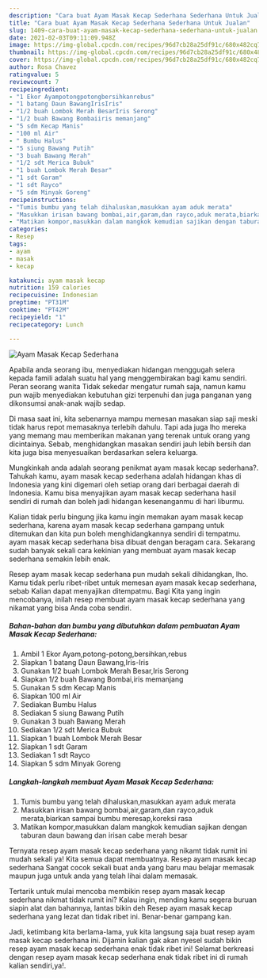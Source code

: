 ```yaml
---
description: "Cara buat Ayam Masak Kecap Sederhana Sederhana Untuk Jualan"
title: "Cara buat Ayam Masak Kecap Sederhana Sederhana Untuk Jualan"
slug: 1409-cara-buat-ayam-masak-kecap-sederhana-sederhana-untuk-jualan
date: 2021-02-03T09:11:09.948Z
image: https://img-global.cpcdn.com/recipes/96d7cb28a25df91c/680x482cq70/ayam-masak-kecap-sederhana-foto-resep-utama.jpg
thumbnail: https://img-global.cpcdn.com/recipes/96d7cb28a25df91c/680x482cq70/ayam-masak-kecap-sederhana-foto-resep-utama.jpg
cover: https://img-global.cpcdn.com/recipes/96d7cb28a25df91c/680x482cq70/ayam-masak-kecap-sederhana-foto-resep-utama.jpg
author: Rosa Chavez
ratingvalue: 5
reviewcount: 7
recipeingredient:
- "1 Ekor Ayampotongpotongbersihkanrebus"
- "1 batang Daun BawangIrisIris"
- "1/2 buah Lombok Merah BesarIris Serong"
- "1/2 buah Bawang Bombaiiris memanjang"
- "5 sdm Kecap Manis"
- "100 ml Air"
- " Bumbu Halus"
- "5 siung Bawang Putih"
- "3 buah Bawang Merah"
- "1/2 sdt Merica Bubuk"
- "1 buah Lombok Merah Besar"
- "1 sdt Garam"
- "1 sdt Rayco"
- "5 sdm Minyak Goreng"
recipeinstructions:
- "Tumis bumbu yang telah dihaluskan,masukkan ayam aduk merata"
- "Masukkan irisan bawang bombai,air,garam,dan rayco,aduk merata,biarkan sampai bumbu meresap,koreksi rasa"
- "Matikan kompor,masukkan dalam mangkok kemudian sajikan dengan taburan daun bawang dan irisan cabe merah besar"
categories:
- Resep
tags:
- ayam
- masak
- kecap

katakunci: ayam masak kecap 
nutrition: 159 calories
recipecuisine: Indonesian
preptime: "PT31M"
cooktime: "PT42M"
recipeyield: "1"
recipecategory: Lunch

---
```



![Ayam Masak Kecap Sederhana](https://img-global.cpcdn.com/recipes/96d7cb28a25df91c/680x482cq70/ayam-masak-kecap-sederhana-foto-resep-utama.jpg)

Apabila anda seorang ibu, menyediakan hidangan menggugah selera kepada famili adalah suatu hal yang menggembirakan bagi kamu sendiri. Peran seorang  wanita Tidak sekedar mengatur rumah saja, namun kamu pun wajib menyediakan kebutuhan gizi terpenuhi dan juga panganan yang dikonsumsi anak-anak wajib sedap.

Di masa  saat ini, kita sebenarnya mampu memesan masakan siap saji meski tidak harus repot memasaknya terlebih dahulu. Tapi ada juga lho mereka yang memang mau memberikan makanan yang terenak untuk orang yang dicintainya. Sebab, menghidangkan masakan sendiri jauh lebih bersih dan kita juga bisa menyesuaikan berdasarkan selera keluarga. 



Mungkinkah anda adalah seorang penikmat ayam masak kecap sederhana?. Tahukah kamu, ayam masak kecap sederhana adalah hidangan khas di Indonesia yang kini digemari oleh setiap orang dari berbagai daerah di Indonesia. Kamu bisa menyajikan ayam masak kecap sederhana hasil sendiri di rumah dan boleh jadi hidangan kesenanganmu di hari liburmu.

Kalian tidak perlu bingung jika kamu ingin memakan ayam masak kecap sederhana, karena ayam masak kecap sederhana gampang untuk ditemukan dan kita pun boleh menghidangkannya sendiri di tempatmu. ayam masak kecap sederhana bisa dibuat dengan beragam cara. Sekarang sudah banyak sekali cara kekinian yang membuat ayam masak kecap sederhana semakin lebih enak.

Resep ayam masak kecap sederhana pun mudah sekali dihidangkan, lho. Kamu tidak perlu ribet-ribet untuk memesan ayam masak kecap sederhana, sebab Kalian dapat menyajikan ditempatmu. Bagi Kita yang ingin mencobanya, inilah resep membuat ayam masak kecap sederhana yang nikamat yang bisa Anda coba sendiri.

<!--inarticleads1-->

##### Bahan-bahan dan bumbu yang dibutuhkan dalam pembuatan Ayam Masak Kecap Sederhana:

1. Ambil 1 Ekor Ayam,potong-potong,bersihkan,rebus
1. Siapkan 1 batang Daun Bawang,Iris-Iris
1. Gunakan 1/2 buah Lombok Merah Besar,Iris Serong
1. Siapkan 1/2 buah Bawang Bombai,iris memanjang
1. Gunakan 5 sdm Kecap Manis
1. Siapkan 100 ml Air
1. Sediakan  Bumbu Halus
1. Sediakan 5 siung Bawang Putih
1. Gunakan 3 buah Bawang Merah
1. Sediakan 1/2 sdt Merica Bubuk
1. Siapkan 1 buah Lombok Merah Besar
1. Siapkan 1 sdt Garam
1. Sediakan 1 sdt Rayco
1. Siapkan 5 sdm Minyak Goreng




<!--inarticleads2-->

##### Langkah-langkah membuat Ayam Masak Kecap Sederhana:

1. Tumis bumbu yang telah dihaluskan,masukkan ayam aduk merata
1. Masukkan irisan bawang bombai,air,garam,dan rayco,aduk merata,biarkan sampai bumbu meresap,koreksi rasa
1. Matikan kompor,masukkan dalam mangkok kemudian sajikan dengan taburan daun bawang dan irisan cabe merah besar




Ternyata resep ayam masak kecap sederhana yang nikamt tidak rumit ini mudah sekali ya! Kita semua dapat membuatnya. Resep ayam masak kecap sederhana Sangat cocok sekali buat anda yang baru mau belajar memasak maupun juga untuk anda yang telah lihai dalam memasak.

Tertarik untuk mulai mencoba membikin resep ayam masak kecap sederhana nikmat tidak rumit ini? Kalau ingin, mending kamu segera buruan siapin alat dan bahannya, lantas bikin deh Resep ayam masak kecap sederhana yang lezat dan tidak ribet ini. Benar-benar gampang kan. 

Jadi, ketimbang kita berlama-lama, yuk kita langsung saja buat resep ayam masak kecap sederhana ini. Dijamin kalian gak akan nyesel sudah bikin resep ayam masak kecap sederhana enak tidak ribet ini! Selamat berkreasi dengan resep ayam masak kecap sederhana enak tidak ribet ini di rumah kalian sendiri,ya!.

